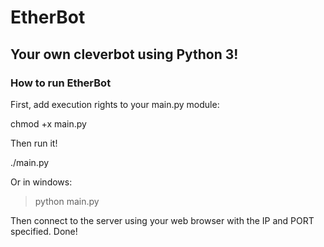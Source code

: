 # EtherBot
## Your own cleverbot using Python 3!

### How to run EtherBot
First, add execution rights to your main.py module:

chmod +x main.py

Then run it!

./main.py

Or in windows:

>python main.py

Then connect to the server using your web browser with the IP and PORT specified. Done!

